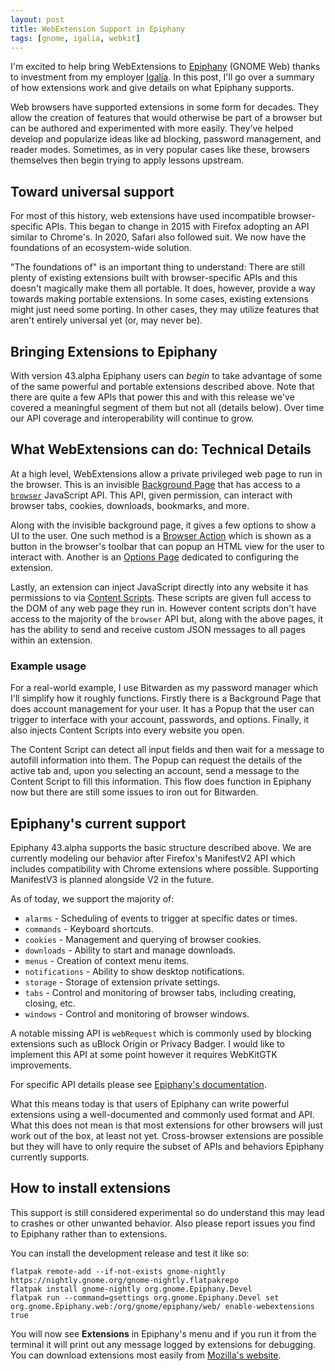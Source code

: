 ```yaml
---
layout: post
title: WebExtension Support in Epiphany
tags: [gnome, igalia, webkit]
---
```


I'm excited to help bring WebExtensions to [Epiphany](https://wiki.gnome.org/action/show/Apps/Web) (GNOME Web) thanks to investment from my employer [Igalia](https://igalia.com). In this post, I'll go over a summary of how extensions work and give details on what Epiphany supports.

<!--more-->

Web browsers have supported extensions in some form for decades. They allow the creation of features that would otherwise be part of a browser but can be authored and experimented with more easily. They’ve helped develop and popularize ideas like ad blocking, password management, and reader modes. Sometimes, as in very popular cases like these, browsers themselves then begin trying to apply lessons upstream.

## Toward universal support

For most of this history, web extensions have used incompatible browser-specific APIs. This began to change in 2015 with Firefox adopting an API similar to Chrome's. In 2020, Safari also followed suit. We now have the foundations of an ecosystem-wide solution.

"The foundations of" is an important thing to understand: There are still plenty of existing extensions built with browser-specific APIs and this doesn't magically make them all portable. It does, however, provide a way towards making portable extensions. In some cases, existing extensions might just need some porting. In other cases, they may utilize features that aren't entirely universal yet (or, may never be).

## Bringing Extensions to Epiphany

With version 43.alpha Epiphany users can *begin* to take advantage of some of the same powerful and portable extensions described above. Note that there are quite a few APIs that power this and with this release we've covered a meaningful segment of them but not all (details below). Over time our API coverage and interoperability will continue to grow.

## What WebExtensions can do: Technical Details

At a high level, WebExtensions allow a private privileged web page to run in the browser. This is an invisible [Background Page](https://developer.mozilla.org/en-US/docs/Mozilla/Add-ons/WebExtensions/manifest.json/background) that has access to a [`browser`](https://developer.mozilla.org/en-US/docs/Mozilla/Add-ons/WebExtensions/Browser_support_for_JavaScript_APIs) JavaScript API. This API, given permission, can interact with browser tabs, cookies, downloads, bookmarks, and more.

Along with the invisible background page, it gives a few options to show a UI to the user. One such method is a [Browser Action](https://developer.mozilla.org/en-US/docs/Mozilla/Add-ons/WebExtensions/manifest.json/browser_action) which is shown as a button in the browser's toolbar that can popup an HTML view for the user to interact with. Another is an [Options Page](https://developer.mozilla.org/en-US/docs/Mozilla/Add-ons/WebExtensions/manifest.json/options_ui) dedicated to configuring the extension.

Lastly, an extension can inject JavaScript directly into any website it has permissions to via [Content Scripts](https://developer.mozilla.org/en-US/docs/Mozilla/Add-ons/WebExtensions/manifest.json/content_scripts). These scripts are given full access to the DOM of any web page they run in. However content scripts don't have access to the majority of the `browser` API but, along with the above pages, it has the ability to send and receive custom JSON messages to all pages within an extension.

### Example usage

For a real-world example, I use Bitwarden as my password manager which I'll simplify how it roughly functions. Firstly there is a Background Page that does account management for your user. It has a Popup that the user can trigger to interface with your account, passwords, and options. Finally, it also injects Content Scripts into every website you open.

The Content Script can detect all input fields and then wait for a message to autofill information into them. The Popup can request the details of the active tab and, upon you selecting an account, send a message to the Content Script to fill this information. This flow does function in Epiphany now but there are still some issues to iron out for Bitwarden.

## Epiphany's current support

Epiphany 43.alpha supports the basic structure described above. We are currently modeling our behavior after Firefox's ManifestV2 API which includes compatibility with Chrome extensions where possible. Supporting ManifestV3 is planned alongside V2 in the future.

As of today, we support the majority of:

- `alarms` - Scheduling of events to trigger at specific dates or times.
- `commands` - Keyboard shortcuts.
- `cookies` - Management and querying of browser cookies.
- `downloads` - Ability to start and manage downloads.
- `menus` - Creation of context menu items.
- `notifications` - Ability to show desktop notifications.
- `storage` - Storage of extension private settings.
- `tabs` - Control and monitoring of browser tabs, including creating, closing, etc.
- `windows` - Control and monitoring of browser windows.

A notable missing API is `webRequest` which is commonly used by blocking extensions such as uBlock Origin or Privacy Badger. I would like to implement this API at some point however it requires WebKitGTK improvements.

For specific API details please see [Epiphany's documentation](https://gitlab.gnome.org/GNOME/epiphany/-/blob/master/src/webextension/README.md).

What this means today is that users of Epiphany can write powerful extensions using a well-documented and commonly used format and API. What this does not mean is that most extensions for other browsers will just work out of the box, at least not yet. Cross-browser extensions are possible but they will have to only require the subset of APIs and behaviors Epiphany currently supports.

## How to install extensions

This support is still considered experimental so do understand this may lead to crashes or other unwanted behavior. Also please report issues you find to Epiphany rather than to extensions.

You can install the development release and test it like so:

```
flatpak remote-add --if-not-exists gnome-nightly https://nightly.gnome.org/gnome-nightly.flatpakrepo
flatpak install gnome-nightly org.gnome.Epiphany.Devel
flatpak run --command=gsettings org.gnome.Epiphany.Devel set org.gnome.Epiphany.web:/org/gnome/epiphany/web/ enable-webextensions true
```

You will now see **Extensions** in Epiphany's menu and if you run it from the terminal it will print out any message logged by extensions for debugging. You can download extensions most easily from [Mozilla's website](https://addons.mozilla.org/en-US/firefox/extensions/).
